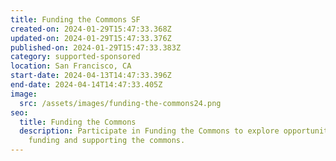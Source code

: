 ```yaml
---
title: Funding the Commons SF
created-on: 2024-01-29T15:47:33.368Z
updated-on: 2024-01-29T15:47:33.376Z
published-on: 2024-01-29T15:47:33.383Z
category: supported-sponsored
location: San Francisco, CA
start-date: 2024-04-13T14:47:33.396Z
end-date: 2024-04-14T14:47:33.405Z
image:
  src: /assets/images/funding-the-commons24.png
seo:
  title: Funding the Commons
  description: Participate in Funding the Commons to explore opportunities for
    funding and supporting the commons.
---
```

